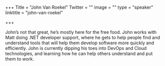 +++
Title = "John Van Roekel"
Twitter = ""
image = ""
type = "speaker"
linktitle = "john-van-roekel"

+++

John’s not that great, he’s mostly here for the free food. John works with Matt doing .NET developer support, where he gets to help people find and understand tools that will help them develop software more quickly and efficiently. John is currently dipping his toes into DevOps and Cloud technologies, and learning how he can help others understand and put them to work.
